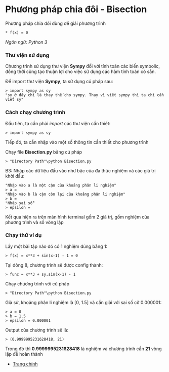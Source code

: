 # Phương pháp chia đôi - Bisection 
Phương pháp chia đôi dùng để giải phương trình

    * f(x) = 0

*Ngôn ngữ: Python 3*

### **Thư viện sử dụng**
Chương trình sử dụng thư viện **Sympy** đối với tính toán các biến symbolic, đồng thời cũng tạo thuận lợi cho việc sử dụng các hàm tính toán có sẵn.

Để import thư viện **Sympy**, ta sử dụng cú pháp sau:

    > import sympy as sy
    "sy ở đây chỉ là thay thế cho sympy. Thay vì viết sympy thì ta chỉ cần viết sy"
### **Cách chạy chương trình**
Đầu tiên, ta cần phải *import* các thư viện cần thiết:

    > import sympy as sy

Tiếp đó, ta cần nhập vào một số thông tin cần thiết cho phương trình

Chạy file **Bisection.py** bằng cú pháp

    > "Directory Path"\python Bisection.py

B3: Nhập các dữ liệu đầu vào như bậc của đa thức nghiệm và các giá trị khởi đầu:

    "Nhập vào a là một cận của khoảng phân li nghiệm"
    > a =  
    "Nhập vào b là cận còn lại của khoảng phân li nghiệm"
    > b = 
    "Nhập sai số"
    > epsilon = 

Kết quả hiện ra trên màn hình terminal gồm 2 giá trị, gồm nghiệm của phương trình và số vòng lặp

### **Chạy thử ví dụ**
Lấy một bài tập nào đó có 1 nghiệm đúng bằng 1:

    > f(x) = x**3 + sin(x-1) - 1 = 0

Tại dòng 8, chương trình sẽ được config thành:

    > func = x**3 + sy.sin(x-1) - 1

Chạy chương trình với cú pháp 

    > "Directory Path"\python Bisection.py

Giả sử, khoảng phân li nghiệm là [0, 1.5] và cần giải với sai số cỡ 0.000001: 

    > a = 0
    > b = 1.5
    > epsilon = 0.000001

Output của chương trình sẽ là:

    > (0.9999995231628418, 21)

Trong đó thì **0.9999995231628418** là nghiệm và chương trình cần **21** vòng lặp để hoàn thành

* [Trang chính](https://github.com/Billrizer/Numerical-Analysis_Integrated-Equation/tree/Integral-Equation)
